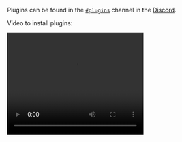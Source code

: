 Plugins can be found in the [`#plugins`](https://discord.com/channels/503045718102114305/551846012310782014) channel in the [Discord](https://discord.com/invite/78ZuWSq).

Video to install plugins:

<video width="320" height="240" controls>
  <source src="https://media.discordapp.net/attachments/510246773965455360/635515085195968523/2019-10-20_12-26-23.mp4" type="video/mp4">
  Your browser does not support the video tag.
</video>
